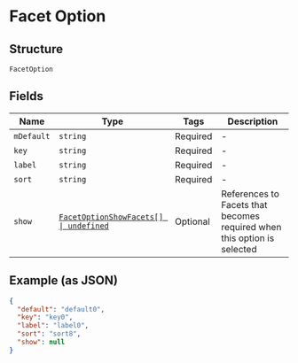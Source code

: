 
# Facet Option

## Structure

`FacetOption`

## Fields

| Name | Type | Tags | Description |
|  --- | --- | --- | --- |
| `mDefault` | `string` | Required | - |
| `key` | `string` | Required | - |
| `label` | `string` | Required | - |
| `sort` | `string` | Required | - |
| `show` | [`FacetOptionShowFacets[] \| undefined`](../../doc/models/facet-option-show-facets.md) | Optional | References to Facets that becomes required when this option is selected |

## Example (as JSON)

```json
{
  "default": "default0",
  "key": "key0",
  "label": "label0",
  "sort": "sort8",
  "show": null
}
```

